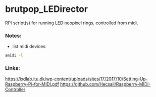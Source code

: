 # brutpop_LEDirector
RPI script(s) for running LED neopixel rings, controlled from midi.


### Notes:

- list midi devices:
```bash
amidi -l
```

### Links:

https://ixdlab.itu.dk/wp-content/uploads/sites/17/2017/10/Setting-Up-Raspberry-Pi-for-MIDI.pdf
https://github.com/Hecsall/Raspberry-MIDI-Controller

